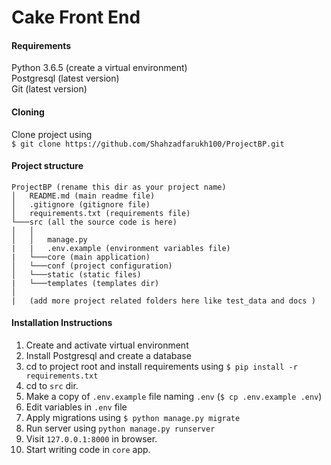 # Cake Front End

#### Requirements
Python 3.6.5 (create a virtual environment)  
Postgresql (latest version)  
Git (latest version)

#### Cloning
Clone project using  
`$ git clone https://github.com/Shahzadfarukh100/ProjectBP.git`


#### Project structure

```
ProjectBP (rename this dir as your project name)
│   README.md (main readme file)
│   .gitignore (gitignore file)
│   requirements.txt (requirements file)
└───src (all the source code is here) 
│   │   
│   │   manage.py
|   |   .env.example (environment variables file)
|   └───core (main application) 
│   └───conf (project configuration) 
│   └───static (static files)
|   └───templates (templates dir)
│   
|   (add more project related folders here like test_data and docs )

```

#### Installation Instructions
1. Create and activate virtual environment
2. Install Postgresql and create a database
3. cd to project root and install requirements using `$ pip install -r requirements.txt`
4. cd to `src` dir.
5. Make a copy of `.env.example` file naming `.env` (`$ cp .env.example .env`)
6. Edit variables in `.env` file
7. Apply migrations using `$ python manage.py migrate`
8. Run server using `python manage.py runserver`
9. Visit `127.0.0.1:8000` in browser.
9. Start writing code in `core` app.
